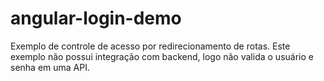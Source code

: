 # angular-login-demo

Exemplo de controle de acesso por redirecionamento de rotas.
Este exemplo não possui integração com backend, logo não valida o usuário e senha em uma API.
